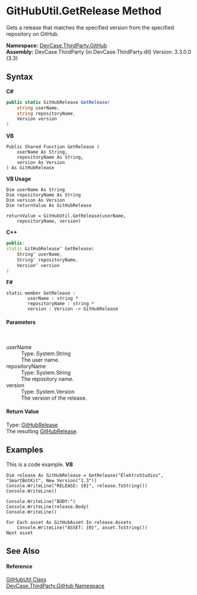 # GitHubUtil.GetRelease Method 
 

Gets a release that matches the specified version from the specified repository on GitHub.

**Namespace:**&nbsp;<a href="N_DevCase_ThirdParty_GitHub">DevCase.ThirdParty.GitHub</a><br />**Assembly:**&nbsp;DevCase.ThirdParty (in DevCase.ThirdParty.dll) Version: 3.3.0.0 (3.3)

## Syntax

**C#**<br />
``` C#
public static GitHubRelease GetRelease(
	string userName,
	string repositoryName,
	Version version
)
```

**VB**<br />
``` VB
Public Shared Function GetRelease ( 
	userName As String,
	repositoryName As String,
	version As Version
) As GitHubRelease
```

**VB Usage**<br />
``` VB Usage
Dim userName As String
Dim repositoryName As String
Dim version As Version
Dim returnValue As GitHubRelease

returnValue = GitHubUtil.GetRelease(userName, 
	repositoryName, version)
```

**C++**<br />
``` C++
public:
static GitHubRelease^ GetRelease(
	String^ userName, 
	String^ repositoryName, 
	Version^ version
)
```

**F#**<br />
``` F#
static member GetRelease : 
        userName : string * 
        repositoryName : string * 
        version : Version -> GitHubRelease 

```


#### Parameters
&nbsp;<dl><dt>userName</dt><dd>Type: System.String<br />The user name.</dd><dt>repositoryName</dt><dd>Type: System.String<br />The repository name.</dd><dt>version</dt><dd>Type: System.Version<br />The version of the release.</dd></dl>

#### Return Value
Type: <a href="T_DevCase_ThirdParty_GitHub_GitHubRelease">GitHubRelease</a><br />The resulting <a href="T_DevCase_ThirdParty_GitHub_GitHubRelease">GitHubRelease</a>.

## Examples
This is a code example. 
**VB**<br />
``` VB
Dim release As GitHubRelease = GetRelease("ElektroStudios", "SmartBotKit", New Version("1.3"))
Console.WriteLine("RELEASE: {0}", release.ToString())
Console.WriteLine()

Console.WriteLine("BODY:")
Console.WriteLine(release.Body)
Console.WriteLine()

For Each asset As GitHubAsset In release.Assets
    Console.WriteLine("ASSET: {0}", asset.ToString())
Next asset
```


## See Also


#### Reference
<a href="T_DevCase_ThirdParty_GitHub_GitHubUtil">GitHubUtil Class</a><br /><a href="N_DevCase_ThirdParty_GitHub">DevCase.ThirdParty.GitHub Namespace</a><br />